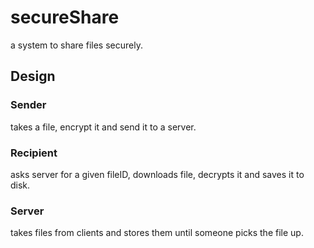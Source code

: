 # secureShare

a system to share files securely.

## Design

### Sender

takes a file, encrypt it and send it to a server.

### Recipient

asks server for a given fileID, downloads file, decrypts it and saves it to disk.

### Server

takes files from clients and stores them until someone picks the file up.

